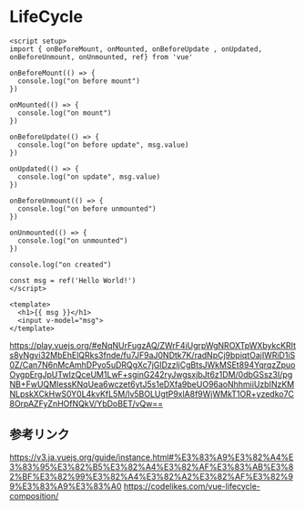 # LifeCycle

```
<script setup>
import { onBeforeMount, onMounted, onBeforeUpdate , onUpdated, onBeforeUnmount, onUnmounted, ref} from 'vue'

onBeforeMount(() => {
  console.log("on before mount")
})

onMounted(() => {
  console.log("on mount")
})

onBeforeUpdate(() => {
  console.log("on before update", msg.value)
})
  
onUpdated(() => {
  console.log("on update", msg.value)
})

onBeforeUnmount(() => {
  console.log("on before unmounted")
})

onUnmounted(() => {
  console.log("on unmounted")
})

console.log("on created")

const msg = ref('Hello World!')
</script>

<template>
  <h1>{{ msg }}</h1>
  <input v-model="msg">
</template>
```

https://play.vuejs.org/#eNqNUrFugzAQ/ZWrF4iUgrpWgNROXTpWXbykcKRIts8yNgvi32MbEhElQRks3fnde/fu7JF9aJ0NDtk7K/radNpCj9bpiqtOajIWRiD1iS0Z/Can7N6nMcAmhDPyo5uDRQgXc7jGlDzzljCgBtsJWkMSEt894YqrqzZpuoOygpErgJpUTwIzQceUM1LwF+sginG242ryJwgsxjbJt6z1DM/0dbGSsz3I/pgNB+FwUQMIessKNqUea6wczet6ytJ5s1eDXfa9beUO96aoNhhmiiUzbINzKMNLpskXCkHwS0Y0L4kvKfL5M/lv5BOLUgtP9xlA8f9WjWMkT1OR+yzedko7C8OrpAZFyZnHOfNQkV/YbDoBET/vQw==


## 参考リンク
https://v3.ja.vuejs.org/guide/instance.html#%E3%83%A9%E3%82%A4%E3%83%95%E3%82%B5%E3%82%A4%E3%82%AF%E3%83%AB%E3%82%BF%E3%82%99%E3%82%A4%E3%82%A2%E3%82%AF%E3%82%99%E3%83%A9%E3%83%A0
https://codelikes.com/vue-lifecycle-composition/
